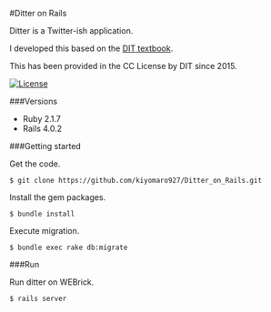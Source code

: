 #Ditter on Rails

Ditter is a Twitter-ish application.

I developed this based on the [DIT textbook](https://github.com/dit-rohm/textbook).

This has been provided in the CC License by DIT since 2015.

[![License](https://i.creativecommons.org/l/by-nc/4.0/88x31.png/)](http://creativecommons.org/licenses/by-nc/4.0/)

###Versions
- Ruby 2.1.7
- Rails 4.0.2

###Getting started

Get the code.

```
$ git clone https://github.com/kiyomaro927/Ditter_on_Rails.git
```

Install the gem packages.

```
$ bundle install
```

Execute migration.

```
$ bundle exec rake db:migrate
```

###Run

Run ditter on WEBrick.

```
$ rails server
```
